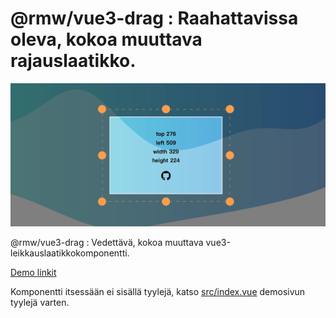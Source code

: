 # @rmw/vue3-drag : Raahattavissa oleva, kokoa muuttava rajauslaatikko.

![](https://raw.githubusercontent.com/rmw-lib/vue3-drag/master/demo.webp)

@rmw/vue3-drag : Vedettävä, kokoa muuttava vue3-leikkauslaatikkokomponentti.

[Demo linkit](https://rmw-lib.github.io/vue3-drag/)

Komponentti itsessään ei sisällä tyylejä, katso [src/index.vue](https://github.com/rmw-lib/vue3-drag/blob/master/src/index.vue) demosivun tyylejä varten.